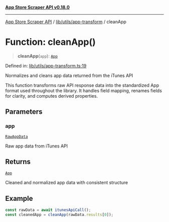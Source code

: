 [**App Store Scraper API v0.18.0**](../../../../README.md)

***

[App Store Scraper API](../../../../modules.md) / [lib/utils/app-transform](../README.md) / cleanApp

# Function: cleanApp()

> **cleanApp**(`app`): [`App`](../../../../app-types/interfaces/App.md)

Defined in: [lib/utils/app-transform.ts:19](https://github.com/facundoolano/app-store-scraper/blob/1e0c65b171e0bad4a38692c4616a992bb494cdd4/lib/utils/app-transform.ts#L19)

Normalizes and cleans app data returned from the iTunes API

This function transforms raw API response data into the standardized App format
used throughout the library. It handles field mapping, renames fields for clarity,
and computes derived properties.

## Parameters

### app

[`RawAppData`](../../../../app-types/interfaces/RawAppData.md)

Raw app data from iTunes API

## Returns

[`App`](../../../../app-types/interfaces/App.md)

Cleaned and normalized app data with consistent structure

## Example

```ts
const rawData = await itunesApiCall();
const cleanedApp = cleanApp(rawData.results[0]);
```
